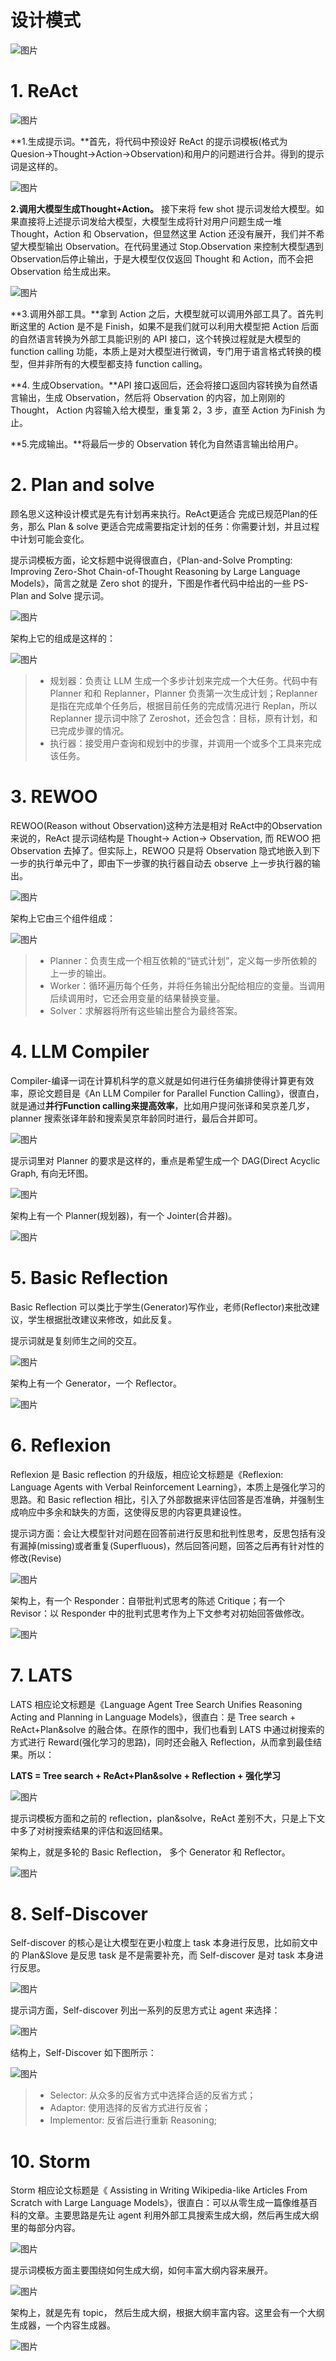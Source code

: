 # 设计模式

![图片](images/640.webp)





# 1. ReAct

![图片](images/640-1713766857240.webp)



**1.生成提示词。**首先，将代码中预设好 ReAct 的提示词模板(格式为Quesion->Thought->Action->Observation)和用户的问题进行合并。得到的提示词是这样的。

![图片](images/640-1713767324839.webp)

**2.调用大模型生成Thought+Action。** 接下来将 few shot 提示词发给大模型。如果直接将上述提示词发给大模型，大模型生成将针对用户问题生成一堆 Thought，Action 和 Observation，但显然这里 Action 还没有展开，我们并不希望大模型输出 Observation。在代码里通过 Stop.Observation 来控制大模型遇到Observation后停止输出，于是大模型仅仅返回 Thought 和 Action，而不会把 Observation 给生成出来。

![图片](images/640-1713767385982.webp)

**3.调用外部工具。**拿到 Action 之后，大模型就可以调用外部工具了。首先判断这里的 Action 是不是 Finish，如果不是我们就可以利用大模型把 Action 后面的自然语言转换为外部工具能识别的 API 接口，这个转换过程就是大模型的 function calling 功能，本质上是对大模型进行微调，专门用于语言格式转换的模型，但并非所有的大模型都支持 function calling。

**4. 生成Observation。**API 接口返回后，还会将接口返回内容转换为自然语言输出，生成 Observation，然后将 Observation 的内容，加上刚刚的 Thought， Action 内容输入给大模型，重复第 2，3 步，直至 Action 为Finish 为止。

**5.完成输出。**将最后一步的 Observation 转化为自然语言输出给用户。

# 2. Plan and solve

顾名思义这种设计模式是先有计划再来执行。ReAct更适合 完成已规范Plan的任务，那么 Plan & solve 更适合完成需要指定计划的任务：你需要计划，并且过程中计划可能会变化。

提示词模板方面，论文标题中说得很直白，《Plan-and-Solve Prompting: Improving Zero-Shot Chain-of-Thought Reasoning by Large Language Models》，简言之就是 Zero shot 的提升，下图是作者代码中给出的一些 PS-Plan and Solve 提示词。

![图片](images/640-1713768097873.webp)



架构上它的组成是这样的：

![图片](images/640-1713768252031.webp)



> - 规划器：负责让 LLM 生成一个多步计划来完成一个大任务。代码中有 Planner 和和 Replanner，Planner 负责第一次生成计划；Replanner 是指在完成单个任务后，根据目前任务的完成情况进行 Replan，所以 Replanner 提示词中除了 Zeroshot，还会包含：目标，原有计划，和已完成步骤的情况。
> - 执行器：接受用户查询和规划中的步骤，并调用一个或多个工具来完成该任务。



# 3. REWOO

REWOO(Reason without Observation)这种方法是相对 ReAct中的Observation 来说的，ReAct 提示词结构是 Thought→ Action→ Observation, 而 REWOO 把 Observation 去掉了。但实际上，REWOO 只是将 Observation 隐式地嵌入到下一步的执行单元中了，即由下一步骤的执行器自动去 observe 上一步执行器的输出。

![图片](images/640-1713768545471.webp)



架构上它由三个组件组成：

![图片](images/640-1713768557782.webp)



> - Planner：负责生成一个相互依赖的“链式计划”，定义每一步所依赖的上一步的输出。
> - Worker：循环遍历每个任务，并将任务输出分配给相应的变量。当调用后续调用时，它还会用变量的结果替换变量。
> - Solver：求解器将所有这些输出整合为最终答案。



# 4. LLM Compiler

Compiler-编译一词在计算机科学的意义就是如何进行任务编排使得计算更有效率，原论文题目是《An LLM Compiler for Parallel Function Calling》，很直白，就是通过**并行Function calling来提高效率**，比如用户提问张译和吴京差几岁，planner 搜索张译年龄和搜索吴京年龄同时进行，最后合并即可。

![图片](images/640-1713768711657.webp)

提示词里对 Planner 的要求是这样的，重点是希望生成一个 DAG(Direct Acyclic Graph, 有向无环图。

![图片](images/640-1713768731647.webp)

架构上有一个 Planner(规划器)，有一个 Jointer(合并器)。

![图片](images/640-1713768747702.webp)



# 5. Basic Reflection

Basic Reflection 可以类比于学生(Generator)写作业，老师(Reflector)来批改建议，学生根据批改建议来修改，如此反复。

提示词就是复刻师生之间的交互。

![图片](images/640-1713768863415.webp)

架构上有一个 Generator，一个 Reflector。

![图片](images/640-1713768904854.webp)



# 6. Reflexion

Reflexion 是 Basic reflection 的升级版，相应论文标题是《Reflexion: Language Agents with Verbal Reinforcement Learning》，本质上是强化学习的思路。和 Basic reflection 相比，引入了外部数据来评估回答是否准确，并强制生成响应中多余和缺失的方面，这使得反思的内容更具建设性。

提示词方面：会让大模型针对问题在回答前进行反思和批判性思考，反思包括有没有漏掉(missing)或者重复(Superfluous)，然后回答问题，回答之后再有针对性的修改(Revise)

![图片](images/640-1713768997560.webp)

架构上，有一个 Responder：自带批判式思考的陈述 Critique；有一个 Revisor：以 Responder 中的批判式思考作为上下文参考对初始回答做修改。

![图片](images/640-1713769013547.webp)



# 7. LATS

LATS 相应论文标题是《Language Agent Tree Search Unifies Reasoning Acting and Planning in Language Models》，很直白：是 Tree search + ReAct+Plan&solve 的融合体。在原作的图中，我们也看到 LATS 中通过树搜索的方式进行 Reward(强化学习的思路)，同时还会融入 Reflection，从而拿到最佳结果。所以：

**LATS = Tree search + ReAct+Plan&solve + Reflection + 强化学习**

![图片](images/640-1713769080091.webp)

提示词模板方面和之前的 reflection，plan&solve，ReAct 差别不大，只是上下文中多了对树搜索结果的评估和返回结果。

架构上，就是多轮的 Basic Reflection， 多个 Generator 和 Reflector。

![图片](images/640-1713769159038.webp)



# 8. Self-Discover

Self-discover 的核心是让大模型在更小粒度上 task 本身进行反思，比如前文中的 Plan&Slove 是反思 task 是不是需要补充，而 Self-discover 是对 task 本身进行反思。

![图片](images/640-1713769180578.webp)

提示词方面，Self-discover 列出一系列的反思方式让 agent 来选择：

![图片](images/640-1713769191611.webp)

结构上，Self-Discover 如下图所示：

![图片](images/640-1713769202663.webp)

> - Selector: 从众多的反省方式中选择合适的反省方式；
> - Adaptor: 使用选择的反省方式进行反省；
> - Implementor: 反省后进行重新 Reasoning;



# 10. Storm

Storm 相应论文标题是《 Assisting in Writing Wikipedia-like Articles From Scratch with Large Language Models》，很直白：可以从零生成一篇像维基百科的文章。主要思路是先让 agent 利用外部工具搜索生成大纲，然后再生成大纲里的每部分内容。

![图片](images/640-1713769230980.webp)

提示词模板方面主要围绕如何生成大纲，如何丰富大纲内容来展开。

![图片](images/640-1713769245395.webp)

架构上，就是先有 topic， 然后生成大纲，根据大纲丰富内容。这里会有一个大纲生成器，一个内容生成器。

![图片](images/640-1713769257450.webp)



